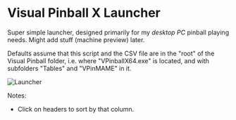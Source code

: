 # Visual Pinball X Launcher

 Super simple launcher, designed primarily for my *desktop PC* pinball playing needs.  Might add stuff (machine preview) later.

 Defaults assume that this script and the CSV file are in the "root" of the Visual Pinball folder, i.e. where "VPinballX64.exe" is located, and with subfolders "Tables" and "VPinMAME" in it.

![Launcher]("vpx_launcher.png" "Visual Pinball X Launcher Screenshot")

Notes:

* Click on headers to sort by that column.
